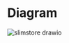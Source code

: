 # Diagram
![slimstore drawio](https://github.com/user-attachments/assets/a5cf6318-dca1-492a-9f91-69358774ca11)
